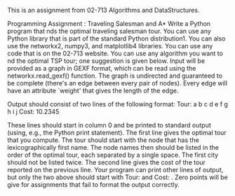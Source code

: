 This is an assignment from 02-713 Algorithms and DataStructures.

Programming Assignment : Traveling Salesman and A*
Write a Python program that nds the optimal traveling salesman tour. You can
use any Python library that is part of the standard Python distribution1. You can also use the networkx2, numpy3, and matplotlib4 libraries. You can use any code that is on the 02-713 website. You can use any algorithm you want to nd the optimal TSP tour; one suggestion is given below. Input will be provided as a graph in GEXF format, which can be read using the networkx.read_gexf() function. The graph is undirected and guaranteed to be complete (there's an edge between every pair of nodes). Every edge will have an attribute `weight' that gives the length of the edge.

Output should consist of two lines of the following format:
Tour: a b c d e f g h i j
Cost: 10.2345

These lines should start in column 0 and be printed to standard output (using, e.g., the Python
print statement). The first line gives the optimal tour that you compute. The tour should start
with the node that has the lexicographically first name. The node names then should be listed in
the order of the optimal tour, each separated by a single space. The first city should not be listed
twice. The second line gives the cost of the tour reported on the previous line. Your program can
print other lines of output, but only the two above should start with Tour: and Cost: . Zero points will be give for assignments that fail to format the output correctly.